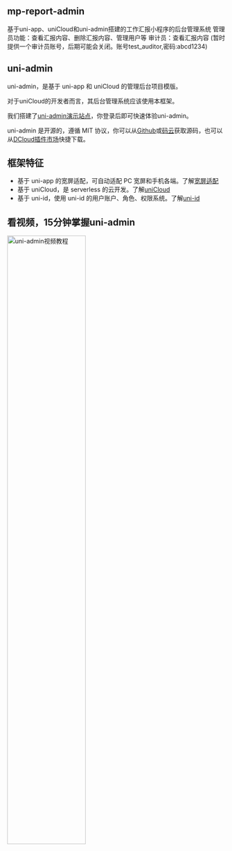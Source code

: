 ## mp-report-admin
基于uni-app、uniCloud和uni-admin搭建的工作汇报小程序的后台管理系统
管理员功能：查看汇报内容、删除汇报内容、管理用户等
审计员：查看汇报内容 (暂时提供一个审计员账号，后期可能会关闭。账号test_auditor,密码:abcd1234)

## uni-admin

uni-admin，是基于 uni-app 和 uniCloud 的管理后台项目模版。

对于uniCloud的开发者而言，其后台管理系统应该使用本框架。

我们搭建了[uni-admin演示站点](http://hellouniadmin.dcloud.net.cn/admin/)，你登录后即可快速体验uni-admin。

uni-admin 是开源的，遵循 MIT 协议，你可以从[Github](https://github.com/dcloudio/uni-admin)或[码云](https://gitee.com/dcloud/uni-admin)获取源码，也可以从[DCloud插件市场](https://ext.dcloud.net.cn/plugin?id=3268)快捷下载。

## 框架特征
- 基于 uni-app 的宽屏适配，可自动适配 PC 宽屏和手机各端。了解[宽屏适配](https://uniapp.dcloud.io/adapt)
- 基于 uniCloud，是 serverless 的云开发。了解[uniCloud](https://uniapp.dcloud.io/uniCloud/README)
- 基于 uni-id，使用 uni-id 的用户账户、角色、权限系统。了解[uni-id](https://uniapp.dcloud.io/uniCloud/uni-id)

## 看视频，15分钟掌握uni-admin
<a target="_blank" href="https://www.bilibili.com/video/BV17p4y1a71x?p=13">
    <img src="https://vkceyugu.cdn.bspapp.com/VKCEYUGU-f184e7c3-1912-41b2-b81f-435d1b37c7b4/4332911b-6624-4587-8c77-78b68f1f8c78.jpg" alt="uni-admin视频教程" style="width: 60%;">
</a>
